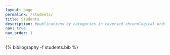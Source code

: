 ```yaml
---
layout: page
permalink: /students/
title: Students
description: #publications by categories in reversed chronological order. generated by jekyll-scholar.
nav: true
nav_order: 1
---
```

<!-- _pages/students.md -->
<div class="publications">

{% bibliography -f students.bib %}

</div>
